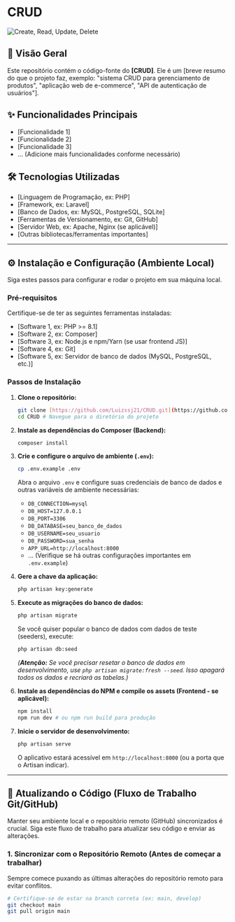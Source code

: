 # CRUD

![Create, Read, Update, Delete](link-para-uma-imagem-do-projeto-se-tiver.png)


## 🚀 Visão Geral

Este repositório contém o código-fonte do **[CRUD]**. Ele é um [breve resumo do que o projeto faz, exemplo: "sistema CRUD para gerenciamento de produtos", "aplicação web de e-commerce", "API de autenticação de usuários"].

## ✨ Funcionalidades Principais

* [Funcionalidade 1]
* [Funcionalidade 2]
* [Funcionalidade 3]
* ... (Adicione mais funcionalidades conforme necessário)

## 🛠️ Tecnologias Utilizadas

* [Linguagem de Programação, ex: PHP]
* [Framework, ex: Laravel]
* [Banco de Dados, ex: MySQL, PostgreSQL, SQLite]
* [Ferramentas de Versionamento, ex: Git, GitHub]
* [Servidor Web, ex: Apache, Nginx (se aplicável)]
* [Outras bibliotecas/ferramentas importantes]

---

## ⚙️ Instalação e Configuração (Ambiente Local)

Siga estes passos para configurar e rodar o projeto em sua máquina local.

### Pré-requisitos

Certifique-se de ter as seguintes ferramentas instaladas:

* [Software 1, ex: PHP >= 8.1]
* [Software 2, ex: Composer]
* [Software 3, ex: Node.js e npm/Yarn (se usar frontend JS)]
* [Software 4, ex: Git]
* [Software 5, ex: Servidor de banco de dados (MySQL, PostgreSQL, etc.)]

### Passos de Instalação

1.  **Clone o repositório:**
    ```bash
    git clone [https://github.com/Luizssj21/CRUD.git](https://github.com/Luizssj21/CRUD.git)
    cd CRUD # Navegue para o diretório do projeto
    ```

2.  **Instale as dependências do Composer (Backend):**
    ```bash
    composer install
    ```

3.  **Crie e configure o arquivo de ambiente (`.env`):**
    ```bash
    cp .env.example .env
    ```
    Abra o arquivo `.env` e configure suas credenciais de banco de dados e outras variáveis de ambiente necessárias:
    * `DB_CONNECTION=mysql`
    * `DB_HOST=127.0.0.1`
    * `DB_PORT=3306`
    * `DB_DATABASE=seu_banco_de_dados`
    * `DB_USERNAME=seu_usuario`
    * `DB_PASSWORD=sua_senha`
    * `APP_URL=http://localhost:8000`
    * ... (Verifique se há outras configurações importantes em `.env.example`)

4.  **Gere a chave da aplicação:**
    ```bash
    php artisan key:generate
    ```

5.  **Execute as migrações do banco de dados:**
    ```bash
    php artisan migrate
    ```
    Se você quiser popular o banco de dados com dados de teste (seeders), execute:
    ```bash
    php artisan db:seed
    ```
    *(**Atenção:** Se você precisar resetar o banco de dados em desenvolvimento, use `php artisan migrate:fresh --seed`. Isso apagará todos os dados e recriará as tabelas.)*

6.  **Instale as dependências do NPM e compile os assets (Frontend - se aplicável):**
    ```bash
    npm install
    npm run dev # ou npm run build para produção
    ```

7.  **Inicie o servidor de desenvolvimento:**
    ```bash
    php artisan serve
    ```
    O aplicativo estará acessível em `http://localhost:8000` (ou a porta que o Artisan indicar).

---

## 🔄 Atualizando o Código (Fluxo de Trabalho Git/GitHub)

Manter seu ambiente local e o repositório remoto (GitHub) sincronizados é crucial. Siga este fluxo de trabalho para atualizar seu código e enviar as alterações.

### 1. Sincronizar com o Repositório Remoto (Antes de começar a trabalhar)

Sempre comece puxando as últimas alterações do repositório remoto para evitar conflitos.

```bash
# Certifique-se de estar na branch correta (ex: main, develop)
git checkout main
git pull origin main
